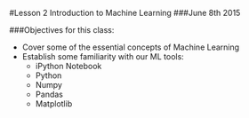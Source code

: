 #Lesson 2 Introduction to Machine Learning
###June 8th 2015

###Objectives for this class:

- Cover some of the essential concepts of Machine Learning
- Establish some familiarity with our ML tools:
  - iPython Notebook
  - Python
  - Numpy
  - Pandas
  - Matplotlib
